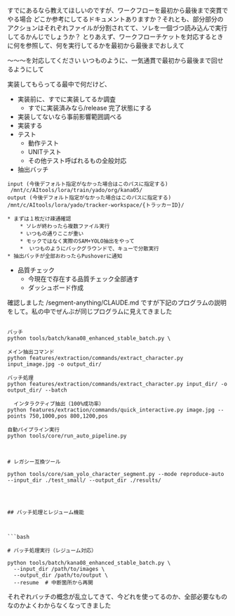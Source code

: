 
すでにあるなら教えてほしいのですが、ワークフローを最初から最後まで突貫でやる場合
どこか参考にしてるドキュメントありますか？それとも、部分部分のアクションはそれぞれファイルが分割されてて、ソレを一個づつ読み込んで実行してるかんじでしょうか？
とりあえず、ワークフローチケットを対応するときに何を参照して、何を実行してるかを最初から最後までおしえて

〜〜〜を対応してください
いつものように、一気通貫で最初から最後まで回せるようにして

実装してもらってる最中で何だけど、
* 実装前に、すでに実装してるか調査
	* すでに実装済みなら/release 完了状態にする
* 実装してないなら事前影響範囲調べる
* 実装する
* テスト
	* 動作テスト
	* UNITテスト
	* その他テスト呼ばれるもの全般対応
* 抽出バッチ
```
input (今後デフォルト指定がなかった場合はこのパスに指定する)
 /mnt/c/AItools/lora/train/yado/org/kana05/
output (今後デフォルト指定がなかった場合はこのパスに指定する)
/mnt/c/AItools/lora/yado/tracker-workspace/{トラッカーID}/
```
	* まずは１枚だけ疎通確認
		* ソレが終わったら複数ファイル実行
		* いつもの通りここが重い
		* モックではなく実際のSAM+YOLO抽出をやって
		*  いつものようにバックグラウンドで、キューで分散実行
	* 抽出バッチが全部おわったらPushoverに通知

* 品質チェック
	* 今現在で存在する品質チェック全部通す
	* ダッシュボード作成




確認しました
/segment-anything/CLAUDE.md
ですが下記のプログラムの説明をして。私の中でぜんぶが同じプログラムに見えてきました

```

バッチ
python tools/batch/kana08_enhanced_stable_batch.py \

メイン抽出コマンド
python features/extraction/commands/extract_character.py input_image.jpg -o output_dir/

バッチ処理
python features/extraction/commands/extract_character.py input_dir/ -o output_dir/ --batch

  インタラクティブ抽出（100%成功率）
python features/extraction/commands/quick_interactive.py image.jpg --points 750,1000,pos 800,1200,pos

自動パイプライン実行
python tools/core/run_auto_pipeline.py

  

# レガシー互換ツール

python tools/core/sam_yolo_character_segment.py --mode reproduce-auto --input_dir ./test_small/ --output_dir ./results/


  

## バッチ処理とレジューム機能

  

```bash

# バッチ処理実行（レジューム対応）

python tools/batch/kana08_enhanced_stable_batch.py \
  --input_dir /path/to/images \
  --output_dir /path/to/output \
  --resume  # 中断箇所から再開

```

それぞれバッチの概念が乱立してきて、今どれを使ってるのか、全部必要なものなのかよくわからなくなってきました